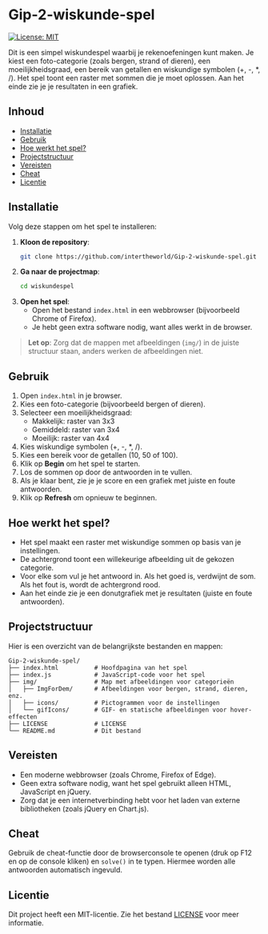 # Gip-2-wiskunde-spel
[![License: MIT](https://img.shields.io/badge/License-MIT-yellow.svg)](https://opensource.org/licenses/MIT)

Dit is een simpel wiskundespel waarbij je rekenoefeningen kunt maken. Je kiest een foto-categorie (zoals bergen, strand of dieren), een moeilijkheidsgraad, een bereik van getallen en wiskundige symbolen (+, -, *, /). Het spel toont een raster met sommen die je moet oplossen. Aan het einde zie je je resultaten in een grafiek.

## Inhoud

- [Installatie](#installatie)
- [Gebruik](#gebruik)
- [Hoe werkt het spel?](#hoe-werkt-het-spel)
- [Projectstructuur](#projectstructuur)
- [Vereisten](#vereisten)
- [Cheat](#cheat)
- [Licentie](#licentie)


## Installatie

Volg deze stappen om het spel te installeren:

1. **Kloon de repository**:
   ```bash
   git clone https://github.com/intertheworld/Gip-2-wiskunde-spel.git
2. **Ga naar de projectmap**:
   ```bash
   cd wiskundespel
3. **Open het spel**:
   - Open het bestand `index.html` in een webbrowser (bijvoorbeeld Chrome of Firefox).
   - Je hebt geen extra software nodig, want alles werkt in de browser.
> **Let op**: Zorg dat de mappen met afbeeldingen (`img/`) in de juiste structuur staan, anders werken de afbeeldingen niet.

## Gebruik

1. Open `index.html` in je browser.
2. Kies een foto-categorie (bijvoorbeeld bergen of dieren).
3. Selecteer een moeilijkheidsgraad:
   * Makkelijk: raster van 3x3
   * Gemiddeld: raster van 3x4
   * Moeilijk: raster van 4x4
4. Kies wiskundige symbolen (+, -, *, /).
5. Kies een bereik voor de getallen (10, 50 of 100).
6. Klik op **Begin** om het spel te starten.
7. Los de sommen op door de antwoorden in te vullen.
8. Als je klaar bent, zie je je score en een grafiek met juiste en foute antwoorden.
9. Klik op **Refresh** om opnieuw te beginnen.

## Hoe werkt het spel?

- Het spel maakt een raster met wiskundige sommen op basis van je instellingen.
- De achtergrond toont een willekeurige afbeelding uit de gekozen categorie.
- Voor elke som vul je het antwoord in. Als het goed is, verdwijnt de som. Als het fout is, wordt de achtergrond rood.
- Aan het einde zie je een donutgrafiek met je resultaten (juiste en foute antwoorden).
## Projectstructuur

Hier is een overzicht van de belangrijkste bestanden en mappen:

```
Gip-2-wiskunde-spel/
├── index.html          # Hoofdpagina van het spel
├── index.js            # JavaScript-code voor het spel
├── img/                # Map met afbeeldingen voor categorieën
│   ├── ImgForDem/      # Afbeeldingen voor bergen, strand, dieren, enz.
│   ├── icons/          # Pictogrammen voor de instellingen
│   └── gifIcons/       # GIF- en statische afbeeldingen voor hover-effecten
├── LICENSE             # LICENSE
└── README.md           # Dit bestand
```
## Vereisten

- Een moderne webbrowser (zoals Chrome, Firefox of Edge).
- Geen extra software nodig, want het spel gebruikt alleen HTML, JavaScript en jQuery.
- Zorg dat je een internetverbinding hebt voor het laden van externe bibliotheken (zoals jQuery en Chart.js).

## Cheat

Gebruik de cheat-functie door de browserconsole te openen (druk op F12 en op de console kliken) en `solve()` in te typen. Hiermee worden alle antwoorden automatisch ingevuld.

## Licentie

Dit project heeft een MIT-licentie. Zie het bestand [LICENSE](LICENSE) voor meer informatie.
